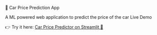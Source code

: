  🚗 Car Price Prediction App

A ML powered web application to predict the price of the car
Live Demo

👉 Try it here: [Car Price Predictor on Streamlit 🚀](https://shadowfox-egfmkvzu7ca36mzow2cdwt.streamlit.app/)



